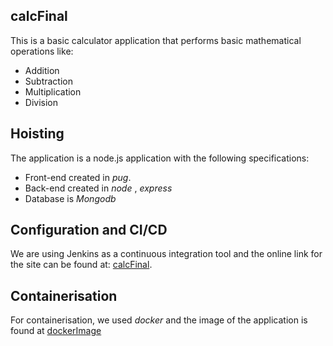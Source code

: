 
## calcFinal
This is a basic calculator application that performs basic mathematical operations like:
+ Addition
+ Subtraction
+ Multiplication
+ Division

## Hoisting
The application is a node.js application with the following specifications:
- Front-end created in *pug*.
- Back-end created in *node* , *express*
- Database is *Mongodb*

## Configuration and CI/CD
We are using Jenkins as a continuous integration tool and the online link for the site can be found at:
[calcFinal](http.exampleApp.com).

## Containerisation
For containerisation, we used *docker* and the image of the application is found at [dockerImage](http.dockerImage.com)
